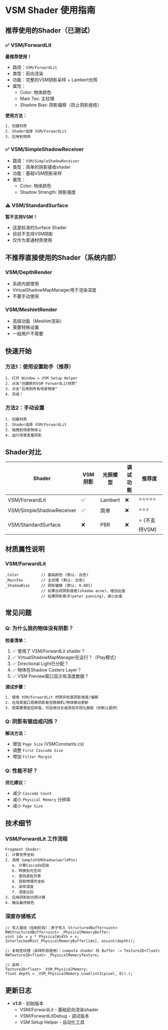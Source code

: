 # VSM Shader 使用指南

## 推荐使用的Shader（已测试）

### ✅ VSM/ForwardLit
**最推荐使用！**
- 路径：`VSM/ForwardLit`
- 类型：前向渲染
- 功能：完整的VSM阴影采样 + Lambert光照
- 属性：
  - Color: 物体颜色
  - Main Tex: 主纹理
  - Shadow Bias: 阴影偏移（防止阴影痤疮）

**使用方法：**
```
1. 创建材质
2. Shader选择 VSM/ForwardLit
3. 应用到物体
```

<!-- 调试版 ForwardLitDebug 已移除，使用普通 ForwardLit 并借助日志/可视化面板进行排查 -->

### ✅ VSM/SimpleShadowReceiver
- 路径：`VSM/SimpleShadowReceiver`
- 类型：简单的阴影接收shader
- 功能：基础VSM阴影采样
- 属性：
  - Color: 物体颜色
  - Shadow Strength: 阴影强度

### ⚠️ VSM/StandardSurface
**暂不支持VSM！**
- 这是标准的Surface Shader
- 目前不支持VSM阴影
- 仅作为普通材质使用

## 不推荐直接使用的Shader（系统内部）

### VSM/DepthRender
- 系统内部使用
- VirtualShadowMapManager用于渲染深度
- 不要手动使用

### VSM/MeshletRender
- 高级功能（Meshlet渲染）
- 需要特殊设置
- 一般用户不需要

## 快速开始

### 方法1：使用设置助手（推荐）

```
1. 打开 Window > VSM Setup Helper
2. 点击"创建新的VSM ForwardLit材质"
3. 点击"应用到所有场景物体"
4. 完成！
```

### 方法2：手动设置

```
1. 创建材质
2. Shader选择 VSM/ForwardLit
3. 拖拽到场景物体上
4. 运行场景查看阴影
```

## Shader对比

| Shader | VSM阴影 | 光照模型 | 调试功能 | 推荐度 |
|--------|---------|----------|----------|--------|
| VSM/ForwardLit | ✅ | Lambert | ❌ | ⭐⭐⭐⭐⭐ |
| VSM/SimpleShadowReceiver | ✅ | 简单 | ❌ | ⭐⭐⭐ |
| VSM/StandardSurface | ❌ | PBR | ❌ | ⭐ (不支持VSM) |

## 材质属性说明

### VSM/ForwardLit

```hlsl
_Color          // 基础颜色 (默认: 白色)
_MainTex        // 主纹理 (默认: 白色)
_ShadowBias     // 阴影偏移 (默认: 0.001)
                // 如果出现阴影痤疮(shadow acne)，增加此值
                // 如果阴影悬浮(peter panning)，减小此值
```

<!-- 调试版 ForwardLitDebug 已移除 -->

## 常见问题

### Q: 为什么我的物体没有阴影？

**检查清单：**
1. ✅ 使用了 VSM/ForwardLit shader？
2. ✅ VirtualShadowMapManager在运行？（Play模式）
3. ✅ Directional Light已分配？
4. ✅ 物体在Shadow Casters Layer？
5. ✅ VSM Preview窗口显示有深度数据？

**调试步骤：**
```
1. 使用 VSM/ForwardLit 材质并检查阴影强度/偏移
2. 在场景窗口观察阴影是否随相机/物体移动更新
3. 若需要更底层排查，可启用日志或添加可视化面板（非默认提供）
```

### Q: 阴影有锯齿或闪烁？

**解决方法：**
- 增加 `Page Size` (VSMConstants.cs)
- 调整 `First Cascade Size`
- 增加 `Filter Margin`

### Q: 性能不好？

**优化建议：**
- 减少 `Cascade Count`
- 减小 `Physical Memory` 分辨率
- 减小 `Page Size`

## 技术细节

### VSM/ForwardLit 工作流程

```hlsl
Fragment Shader:
1. 计算世界坐标
2. 调用 SampleVSMShadow(worldPos)
   a. 计算Cascade层级
   b. 转换到光空间
   c. 查找虚拟页表
   d. 获取物理页坐标
   e. 采样深度
   f. 深度比较
3. 应用阴影到光照计算
4. 输出最终颜色
```

### 深度存储格式

```hlsl
// 写入路径（绘制阶段）：原子写入 StructuredBuffer<uint>
RWStructuredBuffer<uint> _PhysicalMemoryBuffer;
uint idx = y * PhysicalWidth + x;
InterlockedMin(_PhysicalMemoryBuffer[idx], asuint(depth));

// 复制至纹理（采样阶段使用）：compute shader 将 Buffer -> Texture2D<float>
RWTexture2D<float> _PhysicalMemoryTexture;

// 采样：
Texture2D<float> _VSM_PhysicalMemory;
float depth = _VSM_PhysicalMemory.Load(int3(pixel, 0)).r;
```

## 更新日志

- **v1.0** - 初始版本
  - VSM/ForwardLit - 基础前向渲染shader
  - VSM/ForwardLitDebug - 调试版本
  - VSM Setup Helper - 自动化工具
